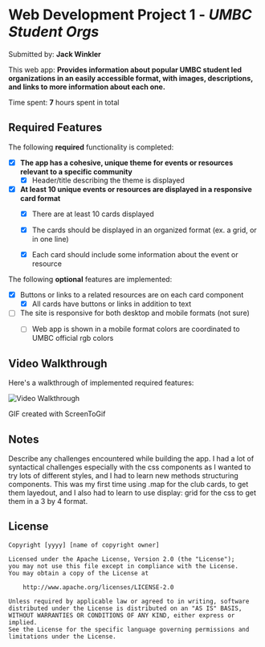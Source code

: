 # Web Development Project 1 - *UMBC Student Orgs*

Submitted by: **Jack Winkler**

This web app: **Provides information about popular UMBC student led organizations in an easily accessible format, with images, descriptions, and links to more information about each one.**

Time spent: **7** hours spent in total

## Required Features

The following **required** functionality is completed:

- [x] **The app has a cohesive, unique theme for events or resources relevant to a specific community**
  - [x] Header/title describing the theme is displayed
- [x] **At least 10 unique events or resources are displayed in a responsive card format**
  - [x] There are at least 10 cards displayed 
  - [x] The cards should be displayed in an organized format (ex. a grid, or in one line)
  - [x] Each card should include some information about the event or resource


The following **optional** features are implemented:

- [x] Buttons or links to a related resources are on each card component
  - [x] All cards have buttons or links in addition to text
- [ ] The site is responsive for both desktop and mobile formats (not sure)
  - [ ] Web app is shown in a mobile format
  colors are coordinated to UMBC official rgb colors


## Video Walkthrough

Here's a walkthrough of implemented required features:

<img src='https://imgur.com/a/G0n3wKu' title='Video Walkthrough' width='' alt='Video Walkthrough' />

<!-- Replace this with whatever GIF tool you used! -->
GIF created with ScreenToGif
<!-- Recommended tools:
[Kap](https://getkap.co/) for macOS
[ScreenToGif](https://www.screentogif.com/) for Windows
[peek](https://github.com/phw/peek) for Linux. -->

## Notes

Describe any challenges encountered while building the app.
I had a lot of syntactical challenges especially with the css components as I wanted to try lots of different styles, and I had to learn new methods structuring components. This was my first time using .map for the club cards, to get them layedout, and I also had to learn to use display: grid for the css to get them in a 3 by 4 format.

## License

    Copyright [yyyy] [name of copyright owner]

    Licensed under the Apache License, Version 2.0 (the "License");
    you may not use this file except in compliance with the License.
    You may obtain a copy of the License at

        http://www.apache.org/licenses/LICENSE-2.0

    Unless required by applicable law or agreed to in writing, software
    distributed under the License is distributed on an "AS IS" BASIS,
    WITHOUT WARRANTIES OR CONDITIONS OF ANY KIND, either express or implied.
    See the License for the specific language governing permissions and
    limitations under the License.
